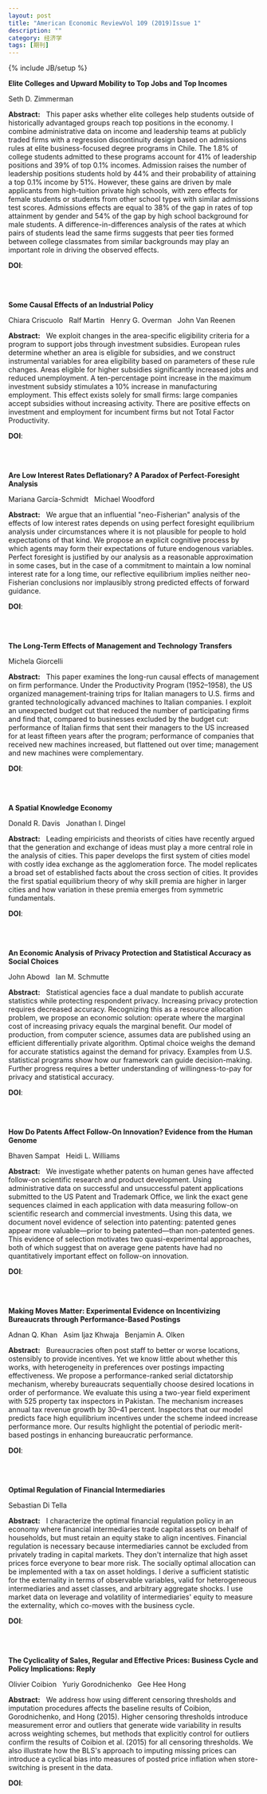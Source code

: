 ```yaml
---
layout: post
title: "American Economic ReviewVol 109 (2019)Issue 1"
description: ""
category: 经济学
tags: [期刊]
---
```

{% include JB/setup %}

<p><strong>Elite Colleges and Upward Mobility to Top Jobs and Top Incomes</strong></p>
<p>Seth D. Zimmerman&nbsp;&nbsp;&nbsp;</p>
<p><strong>Abstract:</strong>&nbsp;&nbsp;&nbsp;This paper asks whether elite colleges help students outside of historically advantaged groups reach top positions in the economy. I combine administrative data on income and leadership teams at publicly traded firms with a regression discontinuity design based on admissions rules at elite business-focused degree programs in Chile. The 1.8% of college students admitted to these programs account for 41% of leadership positions and 39% of top 0.1% incomes. Admission raises the number of leadership positions students hold by 44% and their probability of attaining a top 0.1% income by 51%. However, these gains are driven by male applicants from high-tuition private high schools, with zero effects for female students or students from other school types with similar admissions test scores. Admissions effects are equal to 38% of the gap in rates of top attainment by gender and 54% of the gap by high school background for male students. A difference-in-differences analysis of the rates at which pairs of students lead the same firms suggests that peer ties formed between college classmates from similar backgrounds may play an important role in driving the observed effects.</p>
<p><strong>DOI</strong>:
</p>
</br>

</br>  

<p><strong>Some Causal Effects of an Industrial Policy</strong></p>
<p>Chiara Criscuolo&nbsp;&nbsp;&nbsp;Ralf Martin&nbsp;&nbsp;&nbsp;Henry G. Overman&nbsp;&nbsp;&nbsp;John  Van Reenen&nbsp;&nbsp;&nbsp;</p>
<p><strong>Abstract:</strong>&nbsp;&nbsp;&nbsp;We exploit changes in the area-specific eligibility criteria for a program to support jobs through investment subsidies. European rules determine whether an area is eligible for subsidies, and we construct instrumental variables for area eligibility based on parameters of these rule changes. Areas eligible for higher subsidies significantly increased jobs and reduced unemployment. A ten-percentage point increase in the maximum investment subsidy stimulates a 10% increase in manufacturing employment. This effect exists solely for small firms: large companies accept subsidies without increasing activity. There are positive effects on investment and employment for incumbent firms but not Total Factor Productivity.</p>
<p><strong>DOI</strong>:
</p>
</br></br>  

<p><strong>Are Low Interest Rates Deflationary? A Paradox of Perfect-Foresight Analysis</strong></p>
<p>Mariana García-Schmidt&nbsp;&nbsp;&nbsp;Michael Woodford&nbsp;&nbsp;&nbsp;</p>
<p><strong>Abstract:</strong>&nbsp;&nbsp;&nbsp;We argue that an influential "neo-Fisherian" analysis of the effects of low interest rates depends on using perfect foresight equilibrium analysis under circumstances where it is not plausible for people to hold expectations of that kind. We propose an explicit cognitive process by which agents may form their expectations of future endogenous variables. Perfect foresight is justified by our analysis as a reasonable approximation in some cases, but in the case of a commitment to maintain a low nominal interest rate for a long time, our reflective equilibrium implies neither neo-Fisherian conclusions nor implausibly strong predicted effects of forward guidance.</p>
<p><strong>DOI</strong>:
</p>
</br></br>  

<p><strong>The Long-Term Effects of Management and Technology Transfers</strong></p>
<p>Michela Giorcelli&nbsp;&nbsp;&nbsp;</p>
<p><strong>Abstract:</strong>&nbsp;&nbsp;&nbsp;This paper examines the long-run causal effects of management on firm performance. Under the Productivity Program (1952–1958), the US organized management-training trips for Italian managers to U.S. firms and granted technologically advanced machines to Italian companies. I exploit an unexpected budget cut that reduced the number of participating firms and find that, compared to businesses excluded by the budget cut: performance of Italian firms that sent their managers to the US increased for at least fifteen years after the program; performance of companies that received new machines increased, but flattened out over time; management and new machines were complementary.</p>
<p><strong>DOI</strong>:
</p>
</br></br>  

<p><strong>A Spatial Knowledge Economy</strong></p>
<p>Donald R. Davis&nbsp;&nbsp;&nbsp;Jonathan I. Dingel&nbsp;&nbsp;&nbsp;</p>
<p><strong>Abstract:</strong>&nbsp;&nbsp;&nbsp;Leading empiricists and theorists of cities have recently argued that the generation and exchange of ideas must play a more central role in the analysis of cities. This paper develops the first system of cities model with costly idea exchange as the agglomeration force. The model replicates a broad set of established facts about the cross section of cities. It provides the first spatial equilibrium theory of why skill premia are higher in larger cities and how variation in these premia emerges from symmetric fundamentals.</p>
<p><strong>DOI</strong>:
</p>
</br></br>  

<p><strong>An Economic Analysis of Privacy Protection and Statistical Accuracy as Social Choices</strong></p>
<p>John Abowd&nbsp;&nbsp;&nbsp;Ian M. Schmutte&nbsp;&nbsp;&nbsp;</p>
<p><strong>Abstract:</strong>&nbsp;&nbsp;&nbsp;Statistical agencies face a dual mandate to publish accurate statistics while protecting respondent privacy. Increasing privacy protection requires decreased accuracy. Recognizing this as a resource allocation problem, we propose an economic solution: operate where the marginal cost of increasing privacy equals the marginal benefit. Our model of production, from computer science, assumes data are published using an efficient differentially private algorithm. Optimal choice weighs the demand for accurate statistics against the demand for privacy. Examples from U.S. statistical programs show how our framework can guide decision-making. Further progress requires a better understanding of willingness-to-pay for privacy and statistical accuracy.</p>
<p><strong>DOI</strong>:
</p>
</br></br>  

<p><strong>How Do Patents Affect Follow-On Innovation? Evidence from the Human Genome</strong></p>
<p>Bhaven Sampat&nbsp;&nbsp;&nbsp;Heidi L. Williams&nbsp;&nbsp;&nbsp;</p>
<p><strong>Abstract:</strong>&nbsp;&nbsp;&nbsp;We investigate whether patents on human genes have affected follow-on scientific research and product development. Using administrative data on successful and unsuccessful patent applications submitted to the US Patent and Trademark Office, we link the exact gene sequences claimed in each application with data measuring follow-on scientific research and commercial investments. Using this data, we document novel evidence of selection into patenting: patented genes appear more valuable—prior to being patented—than non-patented genes. This evidence of selection motivates two quasi-experimental approaches, both of which suggest that on average gene patents have had no quantitatively important effect on follow-on innovation.</p>
<p><strong>DOI</strong>:
</p>
</br></br>  

<p><strong>Making Moves Matter: Experimental Evidence on Incentivizing Bureaucrats through Performance-Based Postings</strong></p>
<p>Adnan Q. Khan&nbsp;&nbsp;&nbsp;Asim Ijaz Khwaja&nbsp;&nbsp;&nbsp;Benjamin A. Olken&nbsp;&nbsp;&nbsp;</p>
<p><strong>Abstract:</strong>&nbsp;&nbsp;&nbsp;Bureaucracies often post staff to better or worse locations, ostensibly to provide incentives. Yet we know little about whether this works, with heterogeneity in preferences over postings impacting effectiveness. We propose a performance-ranked serial dictatorship mechanism, whereby bureaucrats sequentially choose desired locations in order of performance. We evaluate this using a two-year field experiment with 525 property tax inspectors in Pakistan. The mechanism increases annual tax revenue growth by 30–41 percent. Inspectors that our model predicts face high equilibrium incentives under the scheme indeed increase performance more. Our results highlight the potential of periodic merit-based postings in enhancing bureaucratic performance.</p>
<p><strong>DOI</strong>:
</p>
</br></br>  

<p><strong>Optimal Regulation of Financial Intermediaries</strong></p>
<p>Sebastian Di Tella&nbsp;&nbsp;&nbsp;</p>
<p><strong>Abstract:</strong>&nbsp;&nbsp;&nbsp;I characterize the optimal financial regulation policy in an economy where financial intermediaries trade capital assets on behalf of households, but must retain an equity stake to align incentives. Financial regulation is necessary because intermediaries cannot be excluded from privately trading in capital markets. They don't internalize that high asset prices force everyone to bear more risk. The socially optimal allocation can be implemented with a tax on asset holdings. I derive a sufficient statistic for the externality in terms of observable variables, valid for heterogeneous intermediaries and asset classes, and arbitrary aggregate shocks. I use market data on leverage and volatility of intermediaries' equity to measure the externality, which co-moves with the business cycle.</p>
<p><strong>DOI</strong>:
</p>
</br></br>  

<p><strong>The Cyclicality of Sales, Regular and Effective Prices: Business Cycle and Policy Implications: Reply</strong></p>
<p>Olivier Coibion&nbsp;&nbsp;&nbsp;Yuriy Gorodnichenko&nbsp;&nbsp;&nbsp;Gee Hee Hong&nbsp;&nbsp;&nbsp;</p>
<p><strong>Abstract:</strong>&nbsp;&nbsp;&nbsp;We address how using different censoring thresholds and imputation procedures affects the baseline results of Coibion, Gorodnichenko, and Hong (2015). Higher censoring thresholds introduce measurement error and outliers that generate wide variability in results across weighting schemes, but methods that explicitly control for outliers confirm the results of Coibion et al. (2015) for all censoring thresholds. We also illustrate how the BLS's approach to imputing missing prices can introduce a cyclical bias into measures of posted price inflation when store-switching is present in the data.</p>
<p><strong>DOI</strong>:
</p>
</br></br>  

